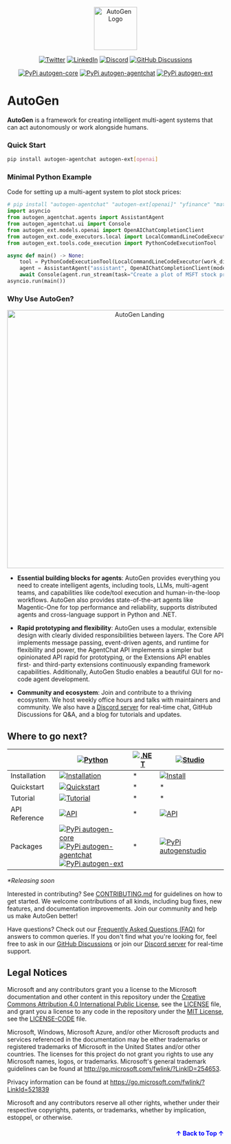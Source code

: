 <a name="readme-top"></a>

<div align="center">
<img src="https://microsoft.github.io/autogen/0.2/img/ag.svg" alt="AutoGen Logo" width="100">

[![Twitter](https://img.shields.io/twitter/url/https/twitter.com/cloudposse.svg?style=social&label=Follow%20%40pyautogen)](https://twitter.com/pyautogen)
[![LinkedIn](https://img.shields.io/badge/LinkedIn-Company?style=flat&logo=linkedin&logoColor=white)](https://www.linkedin.com/company/105812540)
[![Discord](https://img.shields.io/badge/discord-chat-green?logo=discord)](https://aka.ms/autogen-discord)
[![GitHub Discussions](https://img.shields.io/badge/Discussions-Q%26A-green?logo=github)](https://github.com/microsoft/autogen/discussions)

[![PyPi autogen-core](https://img.shields.io/badge/PyPi-autogen--core-blue?logo=pypi)](https://pypi.org/project/autogen-core/)
[![PyPi autogen-agentchat](https://img.shields.io/badge/PyPi-autogen--agentchat-blue?logo=pypi)](https://pypi.org/project/autogen-agentchat/)
[![PyPi autogen-ext](https://img.shields.io/badge/PyPi-autogen--ext-blue?logo=pypi)](https://pypi.org/project/autogen-ext/)
</div>


# AutoGen

**AutoGen** is a framework for creating intelligent multi-agent systems that can act autonomously or work alongside humans.

### Quick Start

```bash
pip install autogen-agentchat autogen-ext[openai]
```

### Minimal Python Example
Code for setting up a multi-agent system to plot stock prices:
```python
# pip install "autogen-agentchat" "autogen-ext[openai]" "yfinance" "matplotlib"
import asyncio
from autogen_agentchat.agents import AssistantAgent
from autogen_agentchat.ui import Console
from autogen_ext.models.openai import OpenAIChatCompletionClient
from autogen_ext.code_executors.local import LocalCommandLineCodeExecutor
from autogen_ext.tools.code_execution import PythonCodeExecutionTool

async def main() -> None:
    tool = PythonCodeExecutionTool(LocalCommandLineCodeExecutor(work_dir="coding"))
    agent = AssistantAgent("assistant", OpenAIChatCompletionClient(model="gpt-4o"), tools=[tool], reflect_on_tool_use=True)
    await Console(agent.run_stream(task="Create a plot of MSFT stock prices in 2024 and save it to a file. Use yfinance and matplotlib."))
asyncio.run(main())
```


### Why Use AutoGen?

<div align="center">
  <img src="autogen-landing.jpg" alt="AutoGen Landing" width="600">
</div>

- **Essential building blocks for agents**: AutoGen provides everything you need to create intelligent agents, including tools, LLMs, multi-agent teams, and capabilities like code/tool execution and human-in-the-loop workflows. AutoGen also provides state-of-the-art agents like Magentic-One for top performance and reliability, supports distributed agents and cross-language support in Python and .NET.

- **Rapid prototyping and flexibility**: AutoGen uses a modular, extensible design with clearly divided responsibilities between layers. The Core API implements message passing, event-driven agents, and runtime for flexibility and power, the AgentChat API implements a simpler but opinionated API rapid for prototyping, or the Extensions API enables first- and third-party extensions continuously expanding framework capabilities. Additionally, AutoGen Studio enables a beautiful GUI for no-code agent development.

- **Community and ecosystem**: Join and contribute to a thriving ecosystem. We host weekly office hours and talks with maintainers and community. We also have a [Discord server](https://aka.ms/autogen-discord) for real-time chat, GitHub Discussions for Q&A, and a blog for tutorials and updates.

## Where to go next?

<div align="center">

|                      | [![Python](https://img.shields.io/badge/AutoGen-Python-blue?logo=python&logoColor=white)](./python)                                                                                     | [![.NET](https://img.shields.io/badge/AutoGen-.NET-green?logo=.net&logoColor=white)](./dotnet)              | [![Studio](https://img.shields.io/badge/AutoGen-Studio-purple?logo=visual-studio&logoColor=white)](https://github.com/microsoft/autogen/tree/gagb-readme/python/packages/autogen-studio)              |
|----------------------|--------------------------------------------------------------------------------------------|-------------------|-------------------|
| Installation    | [![Installation](https://img.shields.io/badge/Install-blue)](https://microsoft.github.io/autogen/dev/user-guide/agentchat-user-guide/installation.html) | *    | [![Install](https://img.shields.io/badge/Install-purple)](https://microsoft.github.io/autogen/dev/user-guide/autogenstudio-user-guide/installation.html)    |
| Quickstart | [![Quickstart](https://img.shields.io/badge/Quickstart-blue)](https://microsoft.github.io/autogen/dev/user-guide/agentchat-user-guide/quickstart.html#) | *    | *    |
| Tutorial        | [![Tutorial](https://img.shields.io/badge/Tutorial-blue)](https://microsoft.github.io/autogen/dev/user-guide/agentchat-user-guide/tutorial/models.html)  | *| * |
| API Reference   | [![API](https://img.shields.io/badge/Docs-blue)](https://microsoft.github.io/autogen/dev/reference/index.html#) | *    | [![API](https://img.shields.io/badge/Docs-purple)](https://microsoft.github.io/autogen/dev/user-guide/autogenstudio-user-guide/usage.html) |
| Packages        | [![PyPi autogen-core](https://img.shields.io/badge/PyPi-autogen--core-blue?logo=pypi)](https://pypi.org/project/autogen-core/) <br> [![PyPi autogen-agentchat](https://img.shields.io/badge/PyPi-autogen--agentchat-blue?logo=pypi)](https://pypi.org/project/autogen-agentchat/) <br> [![PyPi autogen-ext](https://img.shields.io/badge/PyPi-autogen--ext-blue?logo=pypi)](https://pypi.org/project/autogen-ext/) | *    | [![PyPi autogenstudio](https://img.shields.io/badge/PyPi-autogenstudio-purple?logo=pypi)](https://pypi.org/project/autogenstudio/) |

</div>

_*Releasing soon_

Interested in contributing? See [CONTRIBUTING.md](./CONTRIBUTING.md) for guidelines on how to get started. We welcome contributions of all kinds, including bug fixes, new features, and documentation improvements. Join our community and help us make AutoGen better!

Have questions? Check out our [Frequently Asked Questions (FAQ)](./FAQ.md) for answers to common queries. If you don't find what you're looking for, feel free to ask in our [GitHub Discussions](https://github.com/microsoft/autogen/discussions) or join our [Discord server](https://aka.ms/autogen-discord) for real-time support.


## Legal Notices

Microsoft and any contributors grant you a license to the Microsoft documentation and other content
in this repository under the [Creative Commons Attribution 4.0 International Public License](https://creativecommons.org/licenses/by/4.0/legalcode),
see the [LICENSE](LICENSE) file, and grant you a license to any code in the repository under the [MIT License](https://opensource.org/licenses/MIT), see the
[LICENSE-CODE](LICENSE-CODE) file.

Microsoft, Windows, Microsoft Azure, and/or other Microsoft products and services referenced in the documentation
may be either trademarks or registered trademarks of Microsoft in the United States and/or other countries.
The licenses for this project do not grant you rights to use any Microsoft names, logos, or trademarks.
Microsoft's general trademark guidelines can be found at <http://go.microsoft.com/fwlink/?LinkID=254653>.

Privacy information can be found at <https://go.microsoft.com/fwlink/?LinkId=521839>

Microsoft and any contributors reserve all other rights, whether under their respective copyrights, patents,
or trademarks, whether by implication, estoppel, or otherwise.

<p align="right" style="font-size: 14px; color: #555; margin-top: 20px;">
  <a href="#readme-top" style="text-decoration: none; color: blue; font-weight: bold;">
    ↑ Back to Top ↑
  </a>
</p>
